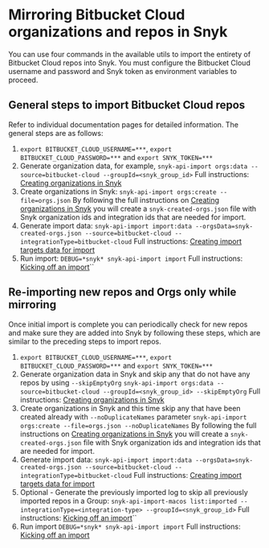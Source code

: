 # Mirroring Bitbucket Cloud organizations and repos in Snyk

You can use four commands in the available utils to import the entirety of Bitbucket Cloud repos into Snyk. You must configure the Bitbucket Cloud username and password and Snyk token as environment variables to proceed.

## General steps to import Bitbucket Cloud repos

Refer to individual documentation pages for detailed information. The general steps are as follows:

1. `export BITBUCKET_CLOUD_USERNAME=***`, `export BITBUCKET_CLOUD_PASSWORD=***` and `export SNYK_TOKEN=***`
2. Generate organization data, for example, `snyk-api-import orgs:data --source=bitbucket-cloud --groupId=<snyk_group_id>` Full instructions: [Creating organizations in Snyk](creating-orgs-in-snyk.md)
3. Create organizations in Snyk: `snyk-api-import orgs:create --file=orgs.json` By following the full instructions on [Creating organizations in Snyk](creating-orgs-in-snyk.md) you will create a `snyk-created-orgs.json` file with Snyk organization ids and integration ids that are needed for import.
4. Generate import data: `snyk-api-import import:data --orgsData=snyk-created-orgs.json --source=bitbucket-cloud --integrationType=bitbucket-cloud` Full instructions:  [Creating import targets data for import](creating-import-targets-data-for-import.md)
5. Run import: `DEBUG=*snyk* snyk-api-import import` Full instructions:  [Kicking off an import](kicking-off-an-import.md)``

## Re-importing new repos and Orgs only while mirroring

Once initial import is complete you can periodically check for new repos and make sure they are added into Snyk by following these steps, which are similar to the preceding steps to import repos.

1. `export BITBUCKET_CLOUD_USERNAME=***`, `export BITBUCKET_CLOUD_PASSWORD=***` and `export SNYK_TOKEN=***`
2. Generate organization data in Snyk and skip any that do not have any repos by using `--skipEmptyOrg` `snyk-api-import orgs:data --source=bitbucket-cloud --groupId=<snyk_group_id> --skipEmptyOrg` Full instructions: [Creating organizations in Snyk](creating-orgs-in-snyk.md)
3. Create organizations in Snyk and this time skip any that have been created already with `--noDuplicateNames` parameter `snyk-api-import orgs:create --file=orgs.json --noDuplicateNames` By following the full instructions on [Creating organizations in Snyk](creating-orgs-in-snyk.md) you will create a `snyk-created-orgs.json` file with Snyk organization ids and integration ids that are needed for import.
4. Generate import data: `snyk-api-import import:data --orgsData=snyk-created-orgs.json --source=bitbucket-cloud --integrationType=bitbucket-cloud` Full instructions: [Creating import targets data for import](creating-import-targets-data-for-import.md)
5. Optional - Generate the previously imported log to skip all previously imported repos in a Group: `snyk-api-import-macos list:imported --integrationType=<integration-type> --groupId=<snyk_group_id>` Full instructions: [Kicking off an import](kicking-off-an-import.md)``
6. Run import `DEBUG=*snyk* snyk-api-import import` Full instructions: [Kicking off an import](kicking-off-an-import.md)
